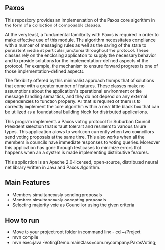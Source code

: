 <!---
 Licensed to the Apache Software Foundation (ASF) under one or more
 contributor license agreements.  See the NOTICE file distributed with
 this work for additional information regarding copyright ownership.
 The ASF licenses this file to You under the Apache License, Version 2.0
 (the "License"); you may not use this file except in compliance with
 the License.  You may obtain a copy of the License at

      http://www.apache.org/licenses/LICENSE-2.0

 Unless required by applicable law or agreed to in writing, software
 distributed under the License is distributed on an "AS IS" BASIS,
 WITHOUT WARRANTIES OR CONDITIONS OF ANY KIND, either express or implied.
 See the License for the specific language governing permissions and
 limitations under the License.
-->

## Paxos 

This repository provides an implementation of the Paxos core algorithm in the form of a collection of composable  classes.

At the very least, a fundamental familiarity with Paxos is required in order to make effective use of this module. 
The algorithm necessitates compliance with a number of messaging rules as well as the saving of the state to persistent media at particular junctures throughout the protocol. 
These classes rely on the enclosing application to supply the necessary behavior and to provide solutions for the implementation-defined aspects of the protocol. 
For example, the mechanism to ensure forward progress is one of those implementation-defined aspects. 

The flexibility offered by this minimalist approach trumps that of solutions that come with a greater number of features. 
These classes make no assumptions about the application's operational environment or the message handling semantics, 
and they do not depend on any external dependencies to function properly. 
All that is required of them is to correctly implement the core algorithm within a neat little black box that can be utilized as a foundational building block for distributed applications.

This program implements a Paxos voting protocol for Suburban Council President selection that is fault tolerant and resillient to various failure types.
This application allows to work con currently when two councillors send voting proposals at the same time.
This also works when all the members in councils have immediate responses to voting queries. 
Moreover this application has gone through test cases to minimize errors that happens when an a system is made implementing distributive features.

This application is an Apache 2.0-licensed, open-source, distributed neural net library written in Java and Paxos algorithm.

## Main Features
- Members simultaneously sending proposals
- Members simultaneously accepting proposals
- Selecting majority vote as Councillor using the given criteria

## How to run
- Move to your project root folder in command line - cd ~/Project
- mvn compile
- mvn exec:java -VotingDemo.mainClass=com.mycompany.PaxosVoting;



